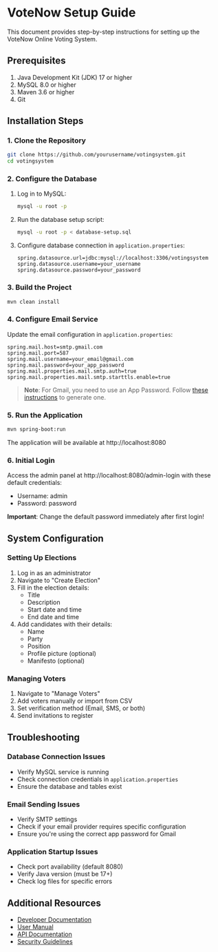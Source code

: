 # VoteNow Setup Guide

This document provides step-by-step instructions for setting up the VoteNow Online Voting System.

## Prerequisites

1. Java Development Kit (JDK) 17 or higher
2. MySQL 8.0 or higher
3. Maven 3.6 or higher
4. Git

## Installation Steps

### 1. Clone the Repository

```bash
git clone https://github.com/yourusername/votingsystem.git
cd votingsystem
```

### 2. Configure the Database

1. Log in to MySQL:

   ```bash
   mysql -u root -p
   ```

2. Run the database setup script:

   ```bash
   mysql -u root -p < database-setup.sql
   ```

3. Configure database connection in `application.properties`:
   ```properties
   spring.datasource.url=jdbc:mysql://localhost:3306/votingsystem
   spring.datasource.username=your_username
   spring.datasource.password=your_password
   ```

### 3. Build the Project

```bash
mvn clean install
```

### 4. Configure Email Service

Update the email configuration in `application.properties`:

```properties
spring.mail.host=smtp.gmail.com
spring.mail.port=587
spring.mail.username=your_email@gmail.com
spring.mail.password=your_app_password
spring.mail.properties.mail.smtp.auth=true
spring.mail.properties.mail.smtp.starttls.enable=true
```

> **Note**: For Gmail, you need to use an App Password. Follow [these instructions](https://support.google.com/accounts/answer/185833) to generate one.

### 5. Run the Application

```bash
mvn spring-boot:run
```

The application will be available at http://localhost:8080

### 6. Initial Login

Access the admin panel at http://localhost:8080/admin-login with these default credentials:

- Username: admin
- Password: password

**Important**: Change the default password immediately after first login!

## System Configuration

### Setting Up Elections

1. Log in as an administrator
2. Navigate to "Create Election"
3. Fill in the election details:
   - Title
   - Description
   - Start date and time
   - End date and time
4. Add candidates with their details:
   - Name
   - Party
   - Position
   - Profile picture (optional)
   - Manifesto (optional)

### Managing Voters

1. Navigate to "Manage Voters"
2. Add voters manually or import from CSV
3. Set verification method (Email, SMS, or both)
4. Send invitations to register

## Troubleshooting

### Database Connection Issues

- Verify MySQL service is running
- Check connection credentials in `application.properties`
- Ensure the database and tables exist

### Email Sending Issues

- Verify SMTP settings
- Check if your email provider requires specific configuration
- Ensure you're using the correct app password for Gmail

### Application Startup Issues

- Check port availability (default 8080)
- Verify Java version (must be 17+)
- Check log files for specific errors

## Additional Resources

- [Developer Documentation](docs/developer.md)
- [User Manual](docs/user-manual.md)
- [API Documentation](docs/api.md)
- [Security Guidelines](docs/security.md)
